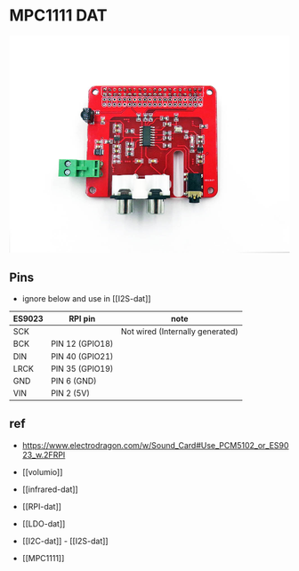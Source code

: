 
# MPC1111 DAT

![](21-32-15-26-04-2023.png)


## Pins 

- ignore below and use in [[I2S-dat]]

| ES9023 | RPI pin            | note                             |
| ------ | ------------------ | -------------------------------- |
| SCK    |                    | Not wired (Internally generated) |
| BCK    | PIN 12    (GPIO18) |                                  |
| DIN    | PIN 40    (GPIO21) |                                  |
| LRCK   | PIN 35    (GPIO19) |                                  |
| GND    | PIN 6     (GND)    |                                  |
| VIN    | PIN 2     (5V)     |                                  |




## ref 
- https://www.electrodragon.com/w/Sound_Card#Use_PCM5102_or_ES9023_w.2FRPI


- [[volumio]]

- [[infrared-dat]]

- [[RPI-dat]]

- [[LDO-dat]]

- [[I2C-dat]] - [[I2S-dat]]

- [[MPC1111]]